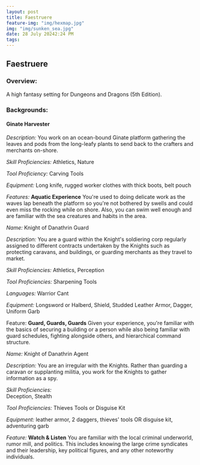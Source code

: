 ```yaml
---
layout: post
title: Faestruere
feature-img: "img/hexmap.jpg"
img: "img/sunken_sea.jpg"
date: 28 July 20242:24 PM 
tags: 
---
```

## Faestruere

### Overview:

A high fantasy setting for Dungeons and Dragons (5th Edition).



### Backgrounds:


####  Ginate Harvester

_Description:_ 
You work on an ocean-bound Ginate platform gathering the leaves and pods from the long-leafy plants to send back to the crafters and merchants on-shore.

_Skill Proficiencies:_ 
Athletics, Nature

_Tool Proficiency:_ 
Carving Tools

_Equipment:_ 
Long knife, rugged worker clothes with thick boots, belt pouch

_Features:_ **Aquatic Experience**
You're used to doing delicate work as the waves lap beneath the platform so you're not bothered by swells and could even miss the rocking while on shore.  Also, you can swim well enough and are familiar with the sea creatures and habits in the area.


_Name:_
Knight of Danathrin Guard 

_Description:_
You are a guard within the Knight's soldiering corp regularly assigned to different contracts undertaken by the Knights such as protecting caravans, and buildings, or guarding merchants as they travel to market. 

_Skill Proficiencies:_
Athletics, Perception

_Tool Proficiencies:_
Sharpening Tools

_Languages:_
Warrior Cant	

_Equipment:_ 
Longsword or Halberd, Shield, Studded Leather Armor, Dagger, Uniform Garb

Feature: **Guard, Guards, Guards**
Given your experience, you're familiar with the basics of securing a building or a person while also being familiar with guard schedules, fighting alongside others, and hierarchical command structure.


_Name:_ 
Knight of Danathrin Agent

_Description:_
You are an irregular with the Knights. Rather than guarding a caravan or supplanting militia, you work for the Knights to gather information as a spy. 

_Skill Proficiencies:_	
Deception, Stealth

_Tool Proficiencies:_ 
Thieves Tools or Disguise Kit

_Equipment:_
leather armor, 2 daggers, thieves' tools OR disguise kit, adventuring garb

_Feature:_ **Watch & Listen**
You are familiar with the local criminal underworld, rumor mill, and politics. This includes knowing the large crime syndicates and their leadership, key political figures, and any other noteworthy individuals.
